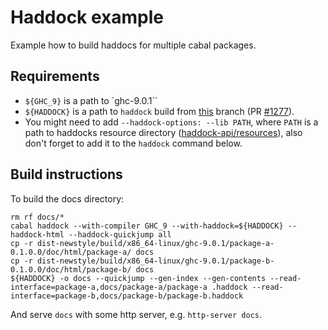 Haddock example
===============

Example how to build haddocs for multiple cabal packages.

Requirements  
------------

* `${GHC_9}` is a path to `ghc-9.0.1``
* `${HADDOCK}` is a path to `haddock` build from [this](https://github.com/coot/haddock/tree/coot/multiple-packages) branch (PR [#1277](https://github.com/haskell/haddock/pull/1277)).
* You might need to add `--haddock-options: --lib PATH`, where `PATH` is a path
  to haddocks resource directory ([haddock-api/resources](https://github.com/haskell/haddock/tree/ghc-9.0/haddock-api/resources)), also don't forget to add it to the `haddock` command below.


Build instructions
------------------

To build the docs directory:

```
rm rf docs/*
cabal haddock --with-compiler GHC_9 --with-haddock=${HADDOCK} --haddock-html --haddock-quickjump all
cp -r dist-newstyle/build/x86_64-linux/ghc-9.0.1/package-a-0.1.0.0/doc/html/package-a/ docs
cp -r dist-newstyle/build/x86_64-linux/ghc-9.0.1/package-b-0.1.0.0/doc/html/package-b/ docs
${HADDOCK} -o docs --quickjump --gen-index --gen-contents --read-interface=package-a,docs/package-a/package-a .haddock --read-interface=package-b,docs/package-b/package-b.haddock
```

And serve `docs` with some http server, e.g. `http-server docs`.
